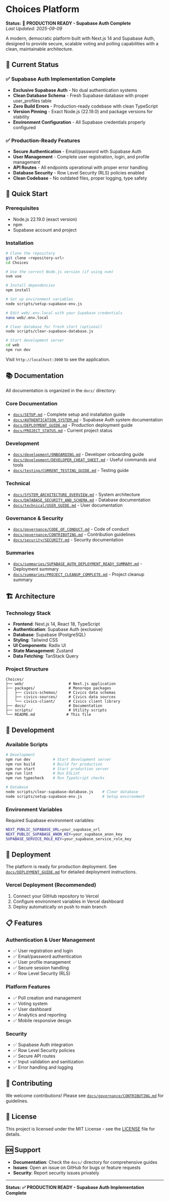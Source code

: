 # Choices Platform

**Status:** 🚀 **PRODUCTION READY - Supabase Auth Complete**  
*Last Updated: 2025-09-09*

A modern, democratic platform built with Next.js 14 and Supabase Auth, designed to provide secure, scalable voting and polling capabilities with a clean, maintainable architecture.

## 🎯 **Current Status**

### **✅ Supabase Auth Implementation Complete**
- **Exclusive Supabase Auth** - No dual authentication systems
- **Clean Database Schema** - Fresh Supabase database with proper user_profiles table
- **Zero Build Errors** - Production-ready codebase with clean TypeScript
- **Version Pinning** - Exact Node.js (22.19.0) and package versions for stability
- **Environment Configuration** - All Supabase credentials properly configured

### **✅ Production-Ready Features**
- **Secure Authentication** - Email/password with Supabase Auth
- **User Management** - Complete user registration, login, and profile management
- **API Routes** - All endpoints operational with proper error handling
- **Database Security** - Row Level Security (RLS) policies enabled
- **Clean Codebase** - No outdated files, proper logging, type safety

## 🚀 **Quick Start**

### **Prerequisites**
- Node.js 22.19.0 (exact version)
- npm
- Supabase account and project

### **Installation**
```bash
# Clone the repository
git clone <repository-url>
cd Choices

# Use the correct Node.js version (if using nvm)
nvm use

# Install dependencies
npm install

# Set up environment variables
node scripts/setup-supabase-env.js

# Edit web/.env.local with your Supabase credentials
nano web/.env.local

# Clear database for fresh start (optional)
node scripts/clear-supabase-database.js

# Start development server
cd web
npm run dev
```

Visit `http://localhost:3000` to see the application.

## 📚 **Documentation**

All documentation is organized in the `docs/` directory:

### **Core Documentation**
- [`docs/SETUP.md`](docs/SETUP.md) - Complete setup and installation guide
- [`docs/AUTHENTICATION_SYSTEM.md`](docs/AUTHENTICATION_SYSTEM.md) - Supabase Auth system documentation
- [`docs/DEPLOYMENT_GUIDE.md`](docs/DEPLOYMENT_GUIDE.md) - Production deployment guide
- [`docs/PROJECT_STATUS.md`](docs/PROJECT_STATUS.md) - Current project status

### **Development**
- [`docs/development/ONBOARDING.md`](docs/development/ONBOARDING.md) - Developer onboarding guide
- [`docs/development/DEVELOPER_CHEAT_SHEET.md`](docs/development/DEVELOPER_CHEAT_SHEET.md) - Useful commands and tools
- [`docs/testing/CURRENT_TESTING_GUIDE.md`](docs/testing/CURRENT_TESTING_GUIDE.md) - Testing guide

### **Technical**
- [`docs/SYSTEM_ARCHITECTURE_OVERVIEW.md`](docs/SYSTEM_ARCHITECTURE_OVERVIEW.md) - System architecture
- [`docs/DATABASE_SECURITY_AND_SCHEMA.md`](docs/DATABASE_SECURITY_AND_SCHEMA.md) - Database documentation
- [`docs/technical/USER_GUIDE.md`](docs/technical/USER_GUIDE.md) - User documentation

### **Governance & Security**
- [`docs/governance/CODE_OF_CONDUCT.md`](docs/governance/CODE_OF_CONDUCT.md) - Code of conduct
- [`docs/governance/CONTRIBUTING.md`](docs/governance/CONTRIBUTING.md) - Contribution guidelines
- [`docs/security/SECURITY.md`](docs/security/SECURITY.md) - Security documentation

### **Summaries**
- [`docs/summaries/SUPABASE_AUTH_DEPLOYMENT_READY_SUMMARY.md`](docs/summaries/SUPABASE_AUTH_DEPLOYMENT_READY_SUMMARY.md) - Deployment summary
- [`docs/summaries/PROJECT_CLEANUP_COMPLETE.md`](docs/summaries/PROJECT_CLEANUP_COMPLETE.md) - Project cleanup summary

## 🏗️ **Architecture**

### **Technology Stack**
- **Frontend**: Next.js 14, React 18, TypeScript
- **Authentication**: Supabase Auth (exclusive)
- **Database**: Supabase (PostgreSQL)
- **Styling**: Tailwind CSS
- **UI Components**: Radix UI
- **State Management**: Zustand
- **Data Fetching**: TanStack Query

### **Project Structure**
```
Choices/
├── web/                    # Next.js application
├── packages/               # Monorepo packages
│   ├── civics-schemas/     # Civics data schemas
│   ├── civics-sources/     # Civics data sources
│   └── civics-client/      # Civics client library
├── docs/                   # Documentation
├── scripts/                # Utility scripts
└── README.md              # This file
```

## 🔧 **Development**

### **Available Scripts**
```bash
# Development
npm run dev          # Start development server
npm run build        # Build for production
npm run start        # Start production server
npm run lint         # Run ESLint
npm run typecheck    # Run TypeScript checks

# Database
node scripts/clear-supabase-database.js    # Clear database
node scripts/setup-supabase-env.js         # Setup environment
```

### **Environment Variables**
Required Supabase environment variables:
```bash
NEXT_PUBLIC_SUPABASE_URL=your_supabase_url
NEXT_PUBLIC_SUPABASE_ANON_KEY=your_supabase_anon_key
SUPABASE_SERVICE_ROLE_KEY=your_supabase_service_role_key
```

## 🚀 **Deployment**

The platform is ready for production deployment. See [`docs/DEPLOYMENT_GUIDE.md`](docs/DEPLOYMENT_GUIDE.md) for detailed deployment instructions.

### **Vercel Deployment (Recommended)**
1. Connect your GitHub repository to Vercel
2. Configure environment variables in Vercel dashboard
3. Deploy automatically on push to main branch

## 📋 **Features**

### **Authentication & User Management**
- ✅ User registration and login
- ✅ Email/password authentication
- ✅ User profile management
- ✅ Secure session handling
- ✅ Row Level Security (RLS)

### **Platform Features**
- ✅ Poll creation and management
- ✅ Voting system
- ✅ User dashboard
- ✅ Analytics and reporting
- ✅ Mobile responsive design

### **Security**
- ✅ Supabase Auth integration
- ✅ Row Level Security policies
- ✅ Secure API routes
- ✅ Input validation and sanitization
- ✅ Error handling and logging

## 🤝 **Contributing**

We welcome contributions! Please see [`docs/governance/CONTRIBUTING.md`](docs/governance/CONTRIBUTING.md) for guidelines.

## 📄 **License**

This project is licensed under the MIT License - see the [LICENSE](LICENSE) file for details.

## 🆘 **Support**

- **Documentation**: Check the `docs/` directory for comprehensive guides
- **Issues**: Open an issue on GitHub for bugs or feature requests
- **Security**: Report security issues privately

---

**Status: ✅ PRODUCTION READY - Supabase Auth Implementation Complete**